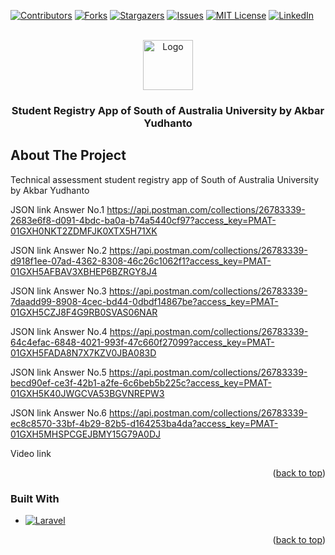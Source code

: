 [![Contributors][contributors-shield]][contributors-url]
[![Forks][forks-shield]][forks-url]
[![Stargazers][stars-shield]][stars-url]
[![Issues][issues-shield]][issues-url]
[![MIT License][license-shield]][license-url]
[![LinkedIn][linkedin-shield]][linkedin-url]

<!-- PROJECT LOGO -->
<br />
<div align="center">
  <a href="https://github.com/Dansday/Student-Registry-App">
    <img src="https://dansday.com/assets/img/logo-light.png" alt="Logo" width="80" height="80">
  </a>

  <h3 align="center">Student Registry App of South of Australia University by Akbar Yudhanto</h3>
</div>

<!-- ABOUT THE PROJECT -->
## About The Project

Technical assessment student registry app of South of Australia University by Akbar Yudhanto

JSON link Answer No.1
https://api.postman.com/collections/26783339-2683e6f8-d091-4bdc-ba0a-b74a5440cf97?access_key=PMAT-01GXH0NKT2ZDMFJK0XTX5H71XK

JSON link Answer No.2
https://api.postman.com/collections/26783339-d918f1ee-07ad-4362-8308-46c26c1062f1?access_key=PMAT-01GXH5AFBAV3XBHEP6BZRGY8J4

JSON link Answer No.3
https://api.postman.com/collections/26783339-7daadd99-8908-4cec-bd44-0dbdf14867be?access_key=PMAT-01GXH5CZJ8F4G9RB0SVAS06NAR

JSON link Answer No.4
https://api.postman.com/collections/26783339-64c4efac-6848-4021-993f-47c660f27099?access_key=PMAT-01GXH5FADA8N7X7KZV0JBA083D

JSON link Answer No.5
https://api.postman.com/collections/26783339-becd90ef-ce3f-42b1-a2fe-6c6beb5b225c?access_key=PMAT-01GXH5K40JWGCVA53BGVNREPW3

JSON link Answer No.6
https://api.postman.com/collections/26783339-ec8c8570-33bf-4b29-82b5-d164253ba4da?access_key=PMAT-01GXH5MHSPCGEJBMY15G79A0DJ

Video link


<p align="right">(<a href="#readme-top">back to top</a>)</p>



### Built With

* [![Laravel][Laravel.com]][Laravel-url]

<p align="right">(<a href="#readme-top">back to top</a>)</p>

<!-- MARKDOWN LINKS & IMAGES -->
<!-- https://www.markdownguide.org/basic-syntax/#reference-style-links -->
[contributors-shield]: https://img.shields.io/github/contributors/othneildrew/Best-README-Template.svg?style=for-the-badge
[contributors-url]: https://github.com/Dansday/Student-Registry-App/graphs/contributors
[forks-shield]: https://img.shields.io/github/forks/othneildrew/Best-README-Template.svg?style=for-the-badge
[forks-url]: https://github.com/Dansday/Student-Registry-App/network/members
[stars-shield]: https://img.shields.io/github/stars/othneildrew/Best-README-Template.svg?style=for-the-badge
[stars-url]: https://github.com/Dansday/Student-Registry-App/stargazers
[issues-shield]: https://img.shields.io/github/issues/othneildrew/Best-README-Template.svg?style=for-the-badge
[issues-url]: https://github.com/Dansday/Student-Registry-App/issues
[license-shield]: https://img.shields.io/github/license/othneildrew/Best-README-Template.svg?style=for-the-badge
[license-url]: https://github.com/Dansday/Student-Registry-App/blob/master/LICENSE.txt
[linkedin-shield]: https://img.shields.io/badge/-LinkedIn-black.svg?style=for-the-badge&logo=linkedin&colorB=555
[linkedin-url]: https://www.linkedin.com/in/akbaryudhanto
[product-screenshot]: https://dansday.com/assets/img/logo-light.png
[Next.js]: https://img.shields.io/badge/next.js-000000?style=for-the-badge&logo=nextdotjs&logoColor=white
[Next-url]: https://nextjs.org/
[React.js]: https://img.shields.io/badge/React-20232A?style=for-the-badge&logo=react&logoColor=61DAFB
[React-url]: https://reactjs.org/
[Vue.js]: https://img.shields.io/badge/Vue.js-35495E?style=for-the-badge&logo=vuedotjs&logoColor=4FC08D
[Vue-url]: https://vuejs.org/
[Angular.io]: https://img.shields.io/badge/Angular-DD0031?style=for-the-badge&logo=angular&logoColor=white
[Angular-url]: https://angular.io/
[Svelte.dev]: https://img.shields.io/badge/Svelte-4A4A55?style=for-the-badge&logo=svelte&logoColor=FF3E00
[Svelte-url]: https://svelte.dev/
[Laravel.com]: https://img.shields.io/badge/Laravel-FF2D20?style=for-the-badge&logo=laravel&logoColor=white
[Laravel-url]: https://laravel.com
[Bootstrap.com]: https://img.shields.io/badge/Bootstrap-563D7C?style=for-the-badge&logo=bootstrap&logoColor=white
[Bootstrap-url]: https://getbootstrap.com
[JQuery.com]: https://img.shields.io/badge/jQuery-0769AD?style=for-the-badge&logo=jquery&logoColor=white
[JQuery-url]: https://jquery.com 
